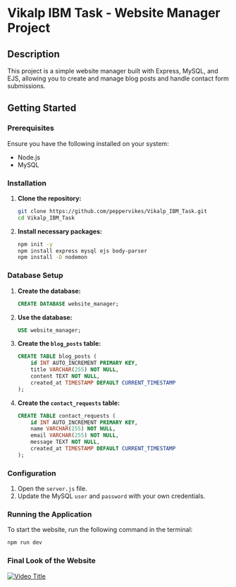 # Vikalp IBM Task - Website Manager Project

## Description
This project is a simple website manager built with Express, MySQL, and EJS, allowing you to create and manage blog posts and handle contact form submissions.

## Getting Started

### Prerequisites
Ensure you have the following installed on your system:
- Node.js
- MySQL

### Installation

1. **Clone the repository:**
   ```bash
   git clone https://github.com/peppervikes/Vikalp_IBM_Task.git
   cd Vikalp_IBM_Task
   ```

2. **Install necessary packages:**
   ```bash
   npm init -y
   npm install express mysql ejs body-parser
   npm install -D nodemon
   ```

### Database Setup

1. **Create the database:**
   ```sql
   CREATE DATABASE website_manager;
   ```

2. **Use the database:**
   ```sql
   USE website_manager;
   ```

3. **Create the `blog_posts` table:**
   ```sql
   CREATE TABLE blog_posts (
       id INT AUTO_INCREMENT PRIMARY KEY,
       title VARCHAR(255) NOT NULL,
       content TEXT NOT NULL,
       created_at TIMESTAMP DEFAULT CURRENT_TIMESTAMP
   );
   ```

4. **Create the `contact_requests` table:**
   ```sql
   CREATE TABLE contact_requests (
       id INT AUTO_INCREMENT PRIMARY KEY,
       name VARCHAR(255) NOT NULL,
       email VARCHAR(255) NOT NULL,
       message TEXT NOT NULL,
       created_at TIMESTAMP DEFAULT CURRENT_TIMESTAMP
   );
   ```

### Configuration

1. Open the `server.js` file.
2. Update the MySQL `user` and `password` with your own credentials.

### Running the Application

To start the website, run the following command in the terminal:
```bash
npm run dev
```

### Final Look of the Website
[![Video Title](https://img.youtube.com/vi/zXH1GnmXqpE/0.jpg)](https://www.youtube.com/watch?v=zXH1GnmXqpE)


